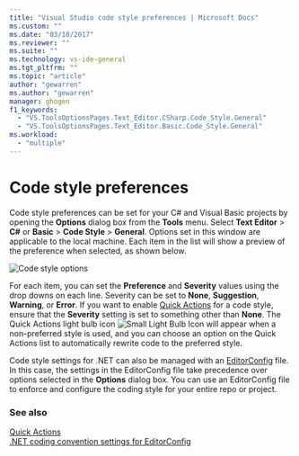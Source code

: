 ```yaml
---
title: "Visual Studio code style preferences | Microsoft Docs"
ms.custom: ""
ms.date: "03/10/2017"
ms.reviewer: ""
ms.suite: ""
ms.technology: vs-ide-general
ms.tgt_pltfrm: ""
ms.topic: "article"
author: "gewarren"
ms.author: "gewarren"
manager: ghogen
f1_keywords: 
  - "VS.ToolsOptionsPages.Text_Editor.CSharp.Code_Style.General"
  - "VS.ToolsOptionsPages.Text_Editor.Basic.Code_Style.General"
ms.workload: 
  - "multiple"
---
```

# Code style preferences

Code style preferences can be set for your C# and Visual Basic projects by opening the **Options** dialog box from the **Tools** menu. Select **Text Editor** > **C#** or  **Basic** > **Code Style** > **General**. Options set in this window are applicable to the local machine. Each item in the list will show a preview of the preference when selected, as shown below.

![Code style options](media/code-style-quick-actions-dialog.png)

For each item, you can set the **Preference** and **Severity** values using the drop downs on each line. Severity can be set to **None**, **Suggestion**, **Warning**, or **Error**. If you want to enable [Quick Actions](../ide/quick-actions.md) for a code style, ensure that the **Severity** setting is set to something other than **None**. The Quick Actions light bulb icon ![Small Light Bulb Icon](media/vs2015_lightbulbsmall.png) will appear when a non-preferred style is used, and you can choose an option on the Quick Actions list to automatically rewrite code to the preferred style.

Code style settings for .NET can also be managed with an [EditorConfig](../ide/editorconfig-code-style-settings-reference.md) file. In this case, the settings in the EditorConfig file take precedence over options selected in the **Options** dialog box. You can use an EditorConfig file to enforce and configure the coding style for your entire repo or project.

### See also

[Quick Actions](../ide/quick-actions.md)  
[.NET coding convention settings for EditorConfig](../ide/editorconfig-code-style-settings-reference.md)